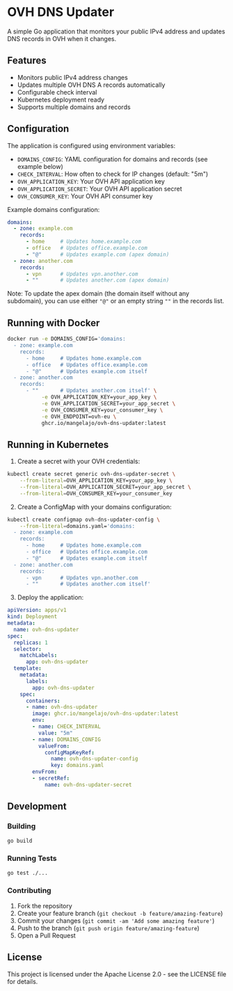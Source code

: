 # OVH DNS Updater

A simple Go application that monitors your public IPv4 address and updates DNS records in OVH when it changes.

## Features

- Monitors public IPv4 address changes
- Updates multiple OVH DNS A records automatically
- Configurable check interval
- Kubernetes deployment ready
- Supports multiple domains and records

## Configuration

The application is configured using environment variables:

- `DOMAINS_CONFIG`: YAML configuration for domains and records (see example below)
- `CHECK_INTERVAL`: How often to check for IP changes (default: "5m")
- `OVH_APPLICATION_KEY`: Your OVH API application key
- `OVH_APPLICATION_SECRET`: Your OVH API application secret
- `OVH_CONSUMER_KEY`: Your OVH API consumer key

Example domains configuration:
```yaml
domains:
  - zone: example.com
    records:
      - home     # Updates home.example.com
      - office   # Updates office.example.com
      - "@"      # Updates example.com (apex domain)
  - zone: another.com
    records:
      - vpn      # Updates vpn.another.com
      - ""       # Updates another.com (apex domain)
```

Note: To update the apex domain (the domain itself without any subdomain), you can use either `"@"` or an empty string `""` in the records list.

## Running with Docker

```bash
docker run -e DOMAINS_CONFIG='domains:
  - zone: example.com
    records:
      - home     # Updates home.example.com
      - office   # Updates office.example.com
      - "@"      # Updates example.com itself
  - zone: another.com
    records:
      - ""       # Updates another.com itself' \
           -e OVH_APPLICATION_KEY=your_app_key \
           -e OVH_APPLICATION_SECRET=your_app_secret \
           -e OVH_CONSUMER_KEY=your_consumer_key \
           -e OVH_ENDPOINT=ovh-eu \
           ghcr.io/mangelajo/ovh-dns-updater:latest
```

## Running in Kubernetes

1. Create a secret with your OVH credentials:
```bash
kubectl create secret generic ovh-dns-updater-secret \
    --from-literal=OVH_APPLICATION_KEY=your_app_key \
    --from-literal=OVH_APPLICATION_SECRET=your_app_secret \
    --from-literal=OVH_CONSUMER_KEY=your_consumer_key
```

2. Create a ConfigMap with your domains configuration:
```bash
kubectl create configmap ovh-dns-updater-config \
    --from-literal=domains.yaml='domains:
  - zone: example.com
    records:
      - home     # Updates home.example.com
      - office   # Updates office.example.com
      - "@"      # Updates example.com itself
  - zone: another.com
    records:
      - vpn      # Updates vpn.another.com
      - ""       # Updates another.com itself'
```

3. Deploy the application:
```yaml
apiVersion: apps/v1
kind: Deployment
metadata:
  name: ovh-dns-updater
spec:
  replicas: 1
  selector:
    matchLabels:
      app: ovh-dns-updater
  template:
    metadata:
      labels:
        app: ovh-dns-updater
    spec:
      containers:
      - name: ovh-dns-updater
        image: ghcr.io/mangelajo/ovh-dns-updater:latest
        env:
        - name: CHECK_INTERVAL
          value: "5m"
        - name: DOMAINS_CONFIG
          valueFrom:
            configMapKeyRef:
              name: ovh-dns-updater-config
              key: domains.yaml
        envFrom:
        - secretRef:
            name: ovh-dns-updater-secret
```

## Development

### Building

```bash
go build
```

### Running Tests

```bash
go test ./...
```

### Contributing

1. Fork the repository
2. Create your feature branch (`git checkout -b feature/amazing-feature`)
3. Commit your changes (`git commit -am 'Add some amazing feature'`)
4. Push to the branch (`git push origin feature/amazing-feature`)
5. Open a Pull Request

## License

This project is licensed under the Apache License 2.0 - see the LICENSE file for details.